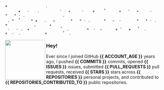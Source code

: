 ```
✵ 　　     　 　　  .
 　　　✷   · 　 . 　　　   '   ✴     ·    ✵    ˚      ✦   '   ✴     ·        *   * · .                 .
 . *  ˚  　 * ✷   .   ✫       *   * · .      *   ✧  ·       *   * · .       +            ,      ✦
 ·   · .  ✦              ˚  .        +  ·  ✧      ✵ '   ★   ˚  .        +  ·  .           +       ˚  .
```

<img align="left" src="https://user-images.githubusercontent.com/16024979/164560590-ff6597ae-1b20-409f-9930-6ce8d8155135.gif" width="130">

### Hey!

Ever since I joined GitHub **{{ ACCOUNT_AGE }}** years ago, I pushed **{{ COMMITS }}** commits, opened **{{ ISSUES }}** issues, submitted **{{ PULL_REQUESTS }}** pull requests, received **{{ STARS }}** stars across **{{ REPOSITORIES }}** personal projects, and contributed to **{{ REPOSITORIES_CONTRIBUTED_TO }}** public repositories.

<!-- - cli: [syn](/synonym-cli), [polydown](/polydown), [etym](/etym-cli), [datamuse](/datamuse-cli), [tdk](/tdk-cli), [tureng](/turengcli), [nisanyan](/nisanyan-cli),
- tui: [subdlist](/subdlist), [eksitui](/eksitui)
- list: [awesome-blender](), [turkish-nlp-resources]()
- service: [Radyal-api](/Radyal-api), [random-repo-img](/random-repo-img)
- other: [tr-domains](/tr-domains) -->

